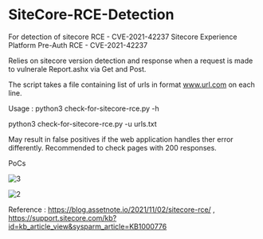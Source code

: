 # SiteCore-RCE-Detection
For detection of sitecore RCE - CVE-2021-42237
Sitecore Experience Platform Pre-Auth RCE - CVE-2021-42237

Relies on sitecore version detection and response when a request is made to vulnerale Report.ashx via Get and Post.

The script takes a file containing list of urls in format www.url.com on each line.

Usage :
python3 check-for-sitecore-rce.py -h

python3 check-for-sitecore-rce.py -u urls.txt

May result in false positives if the web application handles ther error differently. Recommended to check pages with 200 responses.

PoCs

![3](https://user-images.githubusercontent.com/61792333/191764846-2a03beb2-5bdf-451e-9093-5e4662f941da.PNG)

![2](https://user-images.githubusercontent.com/61792333/191758706-9d6a80dd-4d14-404a-ae88-541e78e079b6.PNG)

Reference : https://blog.assetnote.io/2021/11/02/sitecore-rce/ , https://support.sitecore.com/kb?id=kb_article_view&sysparm_article=KB1000776

